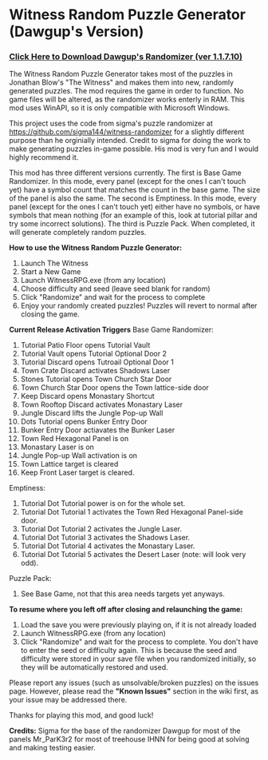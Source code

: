 # Witness Random Puzzle Generator (Dawgup's Version)

### [Click Here to Download Dawgup's Randomizer (ver 1.1.7.10)](https://github.com/KemSpeedruns/witness-randomizer/releases)

The Witness Random Puzzle Generator takes most of the puzzles in Jonathan Blow's "The Witness" and makes them into new, randomly generated puzzles. The mod requires the game in order to function. No game files will be altered, as the randomizer works enterly in RAM. This mod uses WinAPI, so it is only compatible with Microsoft Windows.

This project uses the code from sigma's puzzle randomizer at https://github.com/sigma144/witness-randomizer for a slightly different purpose than he orginially intended. Credit to sigma for doing the work to make generating puzzles in-game possible. His mod is very fun and I would highly recommend it.

This mod has three different versions currently. 
The first is Base Game Randomizer. In this mode, every panel (except for the ones I can't touch yet) have a symbol count that matches the count in the base game. The size of the panel is also the same.
The second is Emptiness. In this mode, every panel (except for the ones I can't touch yet) either have no symbols, or have symbols that mean nothing (for an example of this, look at tutorial pillar and try some incorrect solutions).
The third is Puzzle Pack. When completed, it will generate completely random puzzles.

**How to use the Witness Random Puzzle Generator:**

1. Launch The Witness
2. Start a New Game
3. Launch WitnessRPG.exe (from any location)
4. Choose difficulty and seed (leave seed blank for random)
5. Click "Randomize" and wait for the process to complete
6. Enjoy your randomly created puzzles! Puzzles will revert to normal after closing the game.

**Current Release Activation Triggers**
Base Game Randomizer:
1. Tutorial Patio Floor opens Tutorial Vault
2. Tutorial Vault opens Tutorial Optional Door 2
3. Tutorial Discard opens Tutroail Optional Door 1
4. Town Crate Discard activates Shadows Laser
5. Stones Tutorial opens Town Church Star Door
6. Town Church Star Door opens the Town lattice-side door
7. Keep Discard opens Monastary Shortcut
8. Town Rooftop Discard activates Monastary Laser
9. Jungle Discard lifts the Jungle Pop-up Wall
10. Dots Tutorial opens Bunker Entry Door
11. Bunker Entry Door actiavates the Bunker Laser
12. Town Red Hexagonal Panel is on
13. Monastary Laser is on
14. Jungle Pop-up Wall activation is on
15. Town Lattice target is cleared
16. Keep Front Laser target is cleared.

Emptiness:
1. Tutorial Dot Tutorial power is on for the whole set.
2. Tutorial Dot Tutorial 1 activates the Town Red Hexagonal Panel-side door.
3. Tutorial Dot Tutorial 2 activates the Jungle Laser. 
5. Tutorial Dot Tutorial 3 activates the Shadows Laser.
7. Tutorial Dot Tutorial 4 activates the Monastary Laser.
8. Tutorial Dot Tutorial 5 activates the Desert Laser (note: will look very odd).

Puzzle Pack:
1. See Base Game, not that this area needs targets yet anyways.

**To resume where you left off after closing and relaunching the game:**

1. Load the save you were previously playing on, if it is not already loaded
2. Launch WitnessRPG.exe (from any location)
3. Click "Randomize" and wait for the process to complete. You don't have to enter the seed or difficulty again. This is because the seed and difficulty were stored in your save file when you randomized initially, so they will be automatically restored and used.

Please report any issues (such as unsolvable/broken puzzles) on the issues page. However, please read the **"Known Issues"** section in the wiki first, as your issue may be addressed there.

Thanks for playing this mod, and good luck!

**Credits:**
Sigma for the base of the randomizer
Dawgup for most of the panels
Mr_ParK3r2 for most of treehouse
IHNN for being good at solving and making testing easier.
